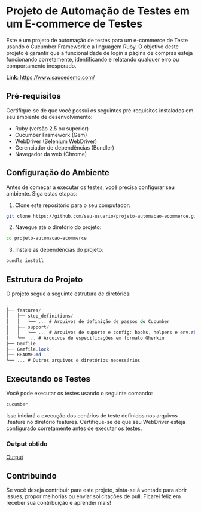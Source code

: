 # Projeto de Automação de Testes em um E-commerce de Testes

Este é um projeto de automação de testes para um e-commerce de Teste usando o Cucumber Framework e a linguagem Ruby. O objetivo deste projeto é garantir que a funcionalidade de login a página de compras esteja funcionando corretamente, identificando e relatando qualquer erro ou comportamento inesperado.

**Link**: https://www.saucedemo.com/

## Pré-requisitos
Certifique-se de que você possui os seguintes pré-requisitos instalados em seu ambiente de desenvolvimento:

- Ruby (versão 2.5 ou superior)
- Cucumber Framework (Gem)
- WebDriver (Selenium WebDriver)
- Gerenciador de dependências (Bundler)
- Navegador da web (Chrome)

## Configuração do Ambiente
Antes de começar a executar os testes, você precisa configurar seu ambiente. Siga estas etapas:

1. Clone este repositório para o seu computador:
```bash
git clone https://github.com/seu-usuario/projeto-automacao-ecommerce.git
```

2. Navegue até o diretório do projeto:
```bash
cd projeto-automacao-ecommerce
```

3. Instale as dependências do projeto:
```bash
bundle install
```

## Estrutura do Projeto
O projeto segue a seguinte estrutura de diretórios:
```csharp
.
├── features/
│   ├── step_definitions/
│   │   └── ... # Arquivos de definição de passos do Cucumber
│   ├── support/
│   │   └── ... # Arquivos de suporte e config: hooks, helpers e env.rb
│   └── ... # Arquivos de especificações em formato Gherkin
├── Gemfile
├── Gemfile.lock
├── README.md
└── ... # Outros arquivos e diretórios necessários
```

## Executando os Testes
Você pode executar os testes usando o seguinte comando:
```bash
cucumber
```

Isso iniciará a execução dos cenários de teste definidos nos arquivos .feature no diretório features. Certifique-se de que seu WebDriver esteja configurado corretamente antes de executar os testes.

### Output obtido
[Output](/features/img/output.PNG)

## Contribuindo
Se você deseja contribuir para este projeto, sinta-se à vontade para abrir issues, propor melhorias ou enviar solicitações de pull. Ficarei feliz em receber sua contribuição e aprender mais!